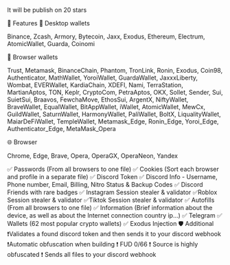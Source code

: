 It will be publish on 20 stars

📝 Features
🧊 Desktop wallets

Binance, Zcash, Armory, Bytecoin, Jaxx, Exodus, Ethereum, Electrum, AtomicWallet, Guarda, Coinomi

🦊 Browser wallets

Trust, Metamask, BinanceChain, Phantom, TronLink, Ronin, Exodus, Coin98, Authenticator, MathWallet, YoroiWallet, GuardaWallet, JaxxxLiberty, Wombat, EVERWallet, KardiaChain, XDEFI, Nami, TerraStation, MartianAptos, TON, Keplr, CryptoCom, PetraAptos, OKX, Sollet, Sender, Sui, SuietSui, Braavos, FewchaMove, EthosSui, ArgentX, NiftyWallet, BraveWallet, EqualWallet, BitAppWallet, iWallet, AtomicWallet, MewCx, GuildWallet, SaturnWallet, HarmonyWallet, PaliWallet, BoltX, LiqualityWallet, MaiarDeFiWallet, TempleWallet, Metamask_Edge, Ronin_Edge, Yoroi_Edge, Authenticator_Edge, MetaMask_Opera

🌐 Browser

Chrome, Edge, Brave, Opera, OperaGX, OperaNeon, Yandex

✅ Passwords (From all browsers to one file)
✅ Cookies (Sort each browser and profile in a separate file)
✅ Discord Token
✅ Discord Info - Username, Phone number, Email, Billing, Nitro Status & Backup Codes
✅ Discord Friends with rare badges
✅ Instagram Session stealer & validator
✅Roblox Session stealer & validator
✅Tiktok Session stealer & validator
✅ Autofills (From all browsers to one file)
✅ Information (Brief information about the device, as well as about the Internet connection country ip...)
✅ Telegram
✅ Wallets (62 most popular crypto wallets)
✅ Exodus Injection
🛡️ Additional
❗️Validates a found discord token and then sends it to your discord webhook
❗️Automatic obfuscation when building
❗️ FUD 0/66
❗️ Source is highly obfuscated
❗️ Sends all files to your discord webhook
